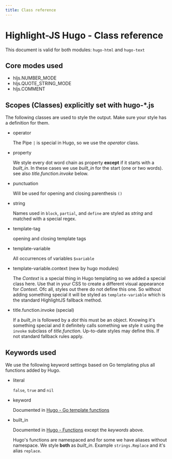 ```yaml
---
title: Class reference
---
```


# Highlight-JS Hugo - Class reference

This document is valid for both modules: `hugo-html` and `hugo-text`

## Core modes used

- hljs.NUMBER_MODE
- hljs.QUOTE_STRING_MODE
- hljs.COMMENT

## Scopes (Classes) explicitly set with hugo-\*.js

The following classes are used to style the output. Make sure your style has a definition for them.

- operator

   The Pipe `|` is special in Hugo, so we use the _operator_ class.

- property

   We style every dot word chain as property **except** if it starts with a _built_in_. In these cases we use _built_in_
   for the start (one or two words). see also _title.function.invoke_ below.

- punctuation

   Will be used for opening and closing parenthesis `()`

- string

   Names used in `block`, `partial`, and `define` are styled as _string_ and matched with a special regex.

- template-tag

   opening and closing template tags

- template-variable

   All occurrences of variables `$variable`

- template-variable.context (new by hugo modules)

   The _Context_ is a special thing in Hugo templating so we added a special class here. Use that in your CSS to create
   a different visual appearance for _Context_. Ofc all, styles out there do not define this one. So without adding
   something special it will be styled as `template-variable` which is the standard HighlightJS fallback method.

- title.function.invoke (special)

   If a _built_in_ is followed by a _dot_ this must be an object. Knowing it's something special and it definitely calls
   something we style it using the `invoke` subclass of _title.function_. Up-to-date styles may define this. If not
   standard fallback rules apply.

## Keywords used

We use the following keyword settings based on Go templating plus all functions added by Hugo.

- literal

   `false`, `true` and `nil`

- keyword

   Documented in [Hugo - Go template functions](https://gohugo.io/functions/go-template/)

- built_in

   Documented in [Hugo - Functions](https://gohugo.io/functions/) except the _keywords_ above.

   Hugo's functions are namespaced and for some we have aliases without namespace. We style **both** as _built_in_.
   Example `strings.Replace` and it's alias `replace`.
